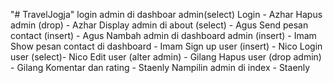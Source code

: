 "# TravelJogja" 
login admin di dashboar admin(select)  Login - Azhar
Hapus admin (drop) -  Azhar
Display admin di about (select) - Agus
Send pesan contact (insert) - Agus
Nambah admin di dashboard admin (insert) - Imam
Show pesan contact di dashboard   - Imam
Sign up user (insert) - Nico
Login user (select)- Nico
Edit user (alter admin) - Gilang
Hapus user (drop admin) - Gilang
Komentar dan rating - Staenly
Nampilin admin di index - Staenly
